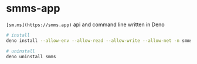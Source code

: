 # smms-app

`[sm.ms](https://smms.app)` api and command line written in Deno

```sh
# install
deno install --allow-env --allow-read --allow-write --allow-net -n smms https://github.com/yieldray/smms-app/raw/main/cli.ts

# uninstall
deno uninstall smms
```
